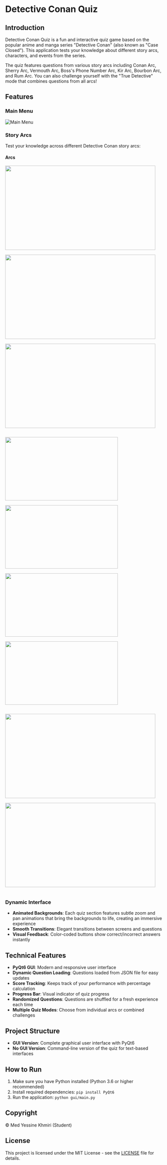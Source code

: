 # Detective Conan Quiz

## Introduction

Detective Conan Quiz is a fun and interactive quiz game based on the popular anime and manga series "Detective Conan" (also known as "Case Closed"). This application tests your knowledge about different story arcs, characters, and events from the series.

The quiz features questions from various story arcs including Conan Arc, Sherry Arc, Vermouth Arc, Boss's Phone Number Arc, Kir Arc, Bourbon Arc, and Rum Arc. You can also challenge yourself with the "True Detective" mode that combines questions from all arcs!

## Features

### Main Menu
![Main Menu](./eg/menu.png)

### Story Arcs
Test your knowledge across different Detective Conan story arcs:

#### Arcs
<p float="left">
  <img src="./eg/conan arc.png" width="480" height="270" style="margin-right:15px; margin-bottom:15px;" />
  <img src="./eg/sherry arc.png" width="480" height="270" style="margin-right:15px; margin-bottom:15px;" />
  <img src="./eg/vermouth arc.png" width="480" height="270" style="margin-right:15px; margin-bottom:15px;" />
</p>
<p float="left">
  <img src="./eg/boss's number phone arc.png" width="360" height="203" style="margin-right:15px; margin-bottom:15px;" />
  <img src="./eg/kir arc.png" width="360" height="203" style="margin-right:15px; margin-bottom:15px;" />
  <img src="./eg/bourbon arc.png" width="360" height="203" style="margin-right:15px; margin-bottom:15px;" />
  <img src="./eg/rum arc.png" width="360" height="203" style="margin-right:15px; margin-bottom:15px;" />
</p>
<p float="left">
  <img src="./eg/all arcs.png" width="480" height="270" style="margin-right:15px; margin-bottom:15px;" />
  <img src="./eg/True detective conan.png" width="480" height="270" style="margin-right:15px; margin-bottom:15px;" />
</p>



### Dynamic Interface
- **Animated Backgrounds**: Each quiz section features subtle zoom and pan animations that bring the backgrounds to life, creating an immersive experience
- **Smooth Transitions**: Elegant transitions between screens and questions
- **Visual Feedback**: Color-coded buttons show correct/incorrect answers instantly

## Technical Features

- **PyQt6 GUI**: Modern and responsive user interface
- **Dynamic Question Loading**: Questions loaded from JSON file for easy updates
- **Score Tracking**: Keeps track of your performance with percentage calculation
- **Progress Bar**: Visual indicator of quiz progress
- **Randomized Questions**: Questions are shuffled for a fresh experience each time
- **Multiple Quiz Modes**: Choose from individual arcs or combined challenges

## Project Structure

- **GUI Version**: Complete graphical user interface with PyQt6
- **No GUI Version**: Command-line version of the quiz for text-based interfaces

## How to Run

1. Make sure you have Python installed (Python 3.6 or higher recommended)
2. Install required dependencies: `pip install PyQt6`
3. Run the application: `python gui/main.py`

## Copyright

© Med Yessine Khmiri (Student)

## License

This project is licensed under the MIT License - see the [LICENSE](./LICENSE) file for details.

